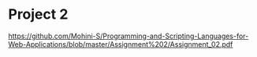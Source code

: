 # Project 2

https://github.com/Mohini-S/Programming-and-Scripting-Languages-for-Web-Applications/blob/master/Assignment%202/Assignment_02.pdf

